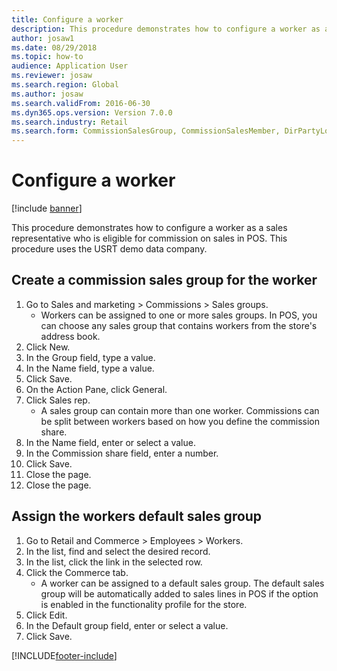```yaml
---
title: Configure a worker
description: This procedure demonstrates how to configure a worker as a sales representative who is eligible for commission on sales in POS.
author: josaw1
ms.date: 08/29/2018
ms.topic: how-to
audience: Application User
ms.reviewer: josaw
ms.search.region: Global
ms.author: josaw
ms.search.validFrom: 2016-06-30
ms.dyn365.ops.version: Version 7.0.0
ms.search.industry: Retail
ms.search.form: CommissionSalesGroup, CommissionSalesMember, DirPartyLookup, HcmWorker
---
```

# Configure a worker

[!include [banner](../includes/banner.md)]

This procedure demonstrates how to configure a worker as a sales representative who is eligible for commission on sales in POS. This procedure uses the USRT demo data company.


## Create a commission sales group for the worker
1. Go to Sales and marketing > Commissions > Sales groups.
    * Workers can be assigned to one or more sales groups. In POS, you can choose any sales group that contains workers from the store's address book.  
2. Click New.
3. In the Group field, type a value.
4. In the Name field, type a value.
5. Click Save.
6. On the Action Pane, click General.
7. Click Sales rep.
    * A sales group can contain more than one worker. Commissions can be split between workers based on how you define the commission share.  
8. In the Name field, enter or select a value.
9. In the Commission share field, enter a number.
10. Click Save.
11. Close the page.
12. Close the page.

## Assign the workers default sales group
1. Go to Retail and Commerce > Employees > Workers.
2. In the list, find and select the desired record.
3. In the list, click the link in the selected row.
4. Click the Commerce tab.
    * A worker can be assigned to a default sales group. The default sales group will be automatically added to sales lines in POS if the option is enabled in the functionality profile for the store.  
5. Click Edit.
6. In the Default group field, enter or select a value.
7. Click Save.



[!INCLUDE[footer-include](../../includes/footer-banner.md)]
